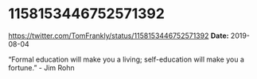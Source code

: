 # 1158153446752571392
https://twitter.com/TomFrankly/status/1158153446752571392
**Date:** 2019-08-04

“Formal education will make you a living; self-education will make you a fortune.” - Jim Rohn
